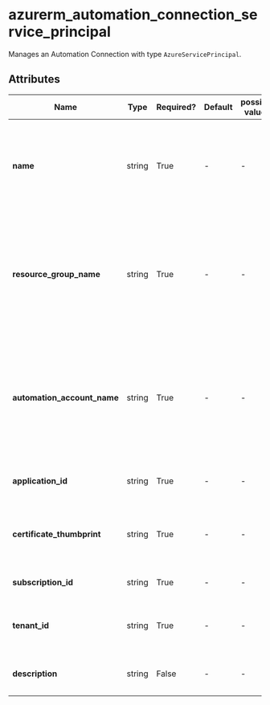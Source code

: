# azurerm_automation_connection_service_principal

Manages an Automation Connection with type `AzureServicePrincipal`.

## Attributes

| Name | Type | Required? | Default  | possible values | Description |
| ---- | ---- | --------- | -------- | ----------- | ----------- |
| **name** | string | True | -  |  -  | Specifies the name of the Connection. Changing this forces a new resource to be created. | 
| **resource_group_name** | string | True | -  |  -  | The name of the resource group in which the Connection is created. Changing this forces a new resource to be created. | 
| **automation_account_name** | string | True | -  |  -  | The name of the automation account in which the Connection is created. Changing this forces a new resource to be created. | 
| **application_id** | string | True | -  |  -  | The (Client) ID of the Service Principal. | 
| **certificate_thumbprint** | string | True | -  |  -  | The thumbprint of the Service Principal Certificate. | 
| **subscription_id** | string | True | -  |  -  | The subscription GUID. | 
| **tenant_id** | string | True | -  |  -  | The ID of the Tenant the Service Principal is assigned in. | 
| **description** | string | False | -  |  -  | A description for this Connection. | 

